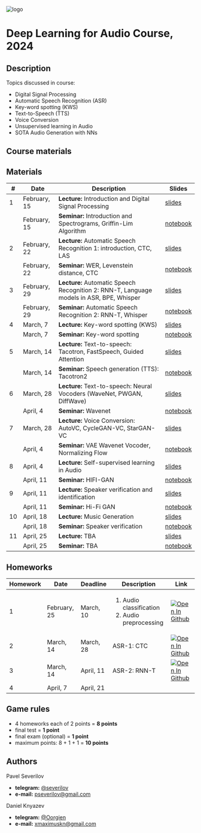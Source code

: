 ![logo](./logo.png)
# Deep Learning for Audio Course, 2024

## Description
Topics discussed in course:
- Digital Signal Processing
- Automatic Speech Recognition (ASR)
- Key-word spotting (KWS)
- Text-to-Speech (TTS)
- Voice Conversion
- Unsupervised learning in Audio
- SOTA Audio Generation with NNs

## Course materials
## Materials

| # | Date         | Description                                                                                 | Slides                                        |
|---------|--------------|---------------------------------------------------------------------------------------------|-----------------------------------------------|
| 1 | February, 15 | <b>Lecture:</b> Introduction and Digital Signal Processing                                  | [slides](lectures/lecture01_DLAudio2024.pdf)  |
|  | February, 15 | <b>Seminar:</b> Introduction and Spectrograms, Griffin-Lim Algorithm                        | [notebook](seminars/seminar01/seminar1.ipynb) |
| 2 | February, 22 | <b>Lecture:</b> Automatic Speech Recognition 1: introduction, CTC, LAS                      | [slides](lectures/lecture02_DLAudio2024.pdf)  |
|  | February, 22 | <b>Seminar:</b> WER, Levenstein distance, CTC                                               | [notebook](seminars/seminar02/seminar2.ipynb) |
| 3 | February, 29 | <b>Lecture:</b> Automatic Speech Recognition 2: RNN-T, Language models in ASR, BPE, Whisper | [slides](lectures/lecture03_DLAudio2024.pdf)  |
|  | February, 29 | <b>Seminar:</b> Automatic Speech Recognition 2: RNN-T, Whisper                              | [notebook](seminars/seminar03)                |
| 4 | March, 7     | <b>Lecture:</b> Key-word spotting (KWS)                                                     | [slides](lectures/lecture04_DLAudio2024.pdf)  |
|  | March, 7     | <b>Seminar:</b> Key-word spotting                                                           | [notebook](seminars/seminar04/seminar4.ipynb) |
| 5 | March, 14    | <b>Lecture:</b> Text-to-speech: Tacotron, FastSpeech, Guided Attention                      | [slides](lectures/lecture05_DLAudio2024.pdf)  |
|  | March, 14    | <b>Seminar:</b> Speech generation (TTS): Tacotron2                                          | [notebook](seminars/seminar05/seminar5.ipynb) |
| 6 | March, 28    | <b>Lecture:</b>  Text-to-speech: Neural Vocoders (WaveNet, PWGAN, DiffWave)                 | [slides](lectures/lecture06_DLAudio2024.pdf)  |
|  | April, 4     | <b>Seminar:</b> Wavenet                                                                     | [notebook](seminars/seminar06/seminar6.ipynb) |
| 7 | March, 28    | <b>Lecture:</b>  Voice Conversion: AutoVC, CycleGAN-VC, StarGAN-VC                          | [slides](lectures/lecture07_DLAudio2024.pdf)  |
|  | April, 4     | <b>Seminar:</b> VAE Wavenet Vocoder, Normalizing Flow                                       | [notebook](seminars/seminar07/seminar7.ipynb) |
| 8 | April, 4     | <b>Lecture:</b> Self-supervised learning in Audio                                           | [slides](lectures/lecture08_DLAudio2024.pdf)  |
|  | April, 11    | <b>Seminar:</b> HIFI-GAN                                                                    | [notebook](seminars/seminar08/seminar8.ipynb) |
| 9 | April, 11    | <b>Lecture:</b> Speaker verification and identification                                     | [slides](lectures/lecture09_DLAudio2024.pdf)  |
|  | April, 11    | <b>Seminar:</b> Hi-Fi GAN                                                                   | [notebook](seminars/seminar09/seminar.ipynb)  |
| 10 | April, 18    | <b>Lecture:</b> Music Generation                                                            | [slides](lectures/lecture10_DLAudio2024.pdf)  |
|  | April, 18    | <b>Seminar:</b> Speaker verification                                                        | [notebook](seminars/seminar10/seminar.ipynb)  |
| 11 | April, 25    | <b>Lecture:</b> TBA                                                                         | [slides](lectures/lecture10_DLAudio2024.pdf)  |
|  | April, 25    | <b>Seminar:</b> TBA                                                                         | [notebook](seminars/seminar10/seminar.ipynb)  |

## Homeworks
| Homework | Date | Deadline | Description | Link |
|---------|------|-------------|--------|-------|
| 1 | February, 25 | March, 10 | <ol><li>Audio classification</li><li>Audio preprocessing</li></ol> | [![Open In Github](https://img.shields.io/static/v1.svg?logo=github&label=Repo&message=Open%20in%20Github&color=lightgrey)](homework/hw1/) |
| 2 | March, 14 | March, 28 | ASR-1: CTC | [![Open In Github](https://img.shields.io/static/v1.svg?logo=github&label=Repo&message=Open%20in%20Github&color=lightgrey)](homework/hw2/)  |
| 3 | March, 14 | April, 11 | ASR-2: RNN-T | [![Open In Github](https://img.shields.io/static/v1.svg?logo=github&label=Repo&message=Open%20in%20Github&color=lightgrey)](homework/hw3/)  |
| 4 | April, 7 | April, 21 |  |  |

## Game rules
- 4 homeworks each of 2 points = **8 points**
- final test = **1 point**
- final exam (optional) = **1 point**
- maximum points: 8 + 1 + 1 = **10 points**

## Authors

Pavel Severilov
- **telegram:** [@severilov](https://t.me/severilov)
- **e-mail:** pseverilov@gmail.com

Daniel Knyazev
- **telegram:** [@Oorgien](https://t.me/Oorgien)
- **e-mail:** xmaximuskn@gmail.com
